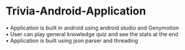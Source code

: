 # Trivia-Android-Application</br>
• Application is built in android using android studio and Genymotion</br>
• User can play general knowledge quiz and see the stats at the end</br>
• Application is built using json parser and threading</br>
